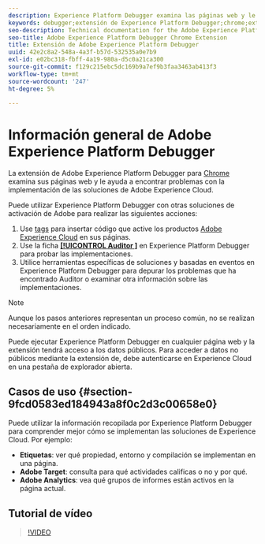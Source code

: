 ```yaml
---
description: Experience Platform Debugger examina las páginas web y le ayuda a encontrar problemas con la implementación de las soluciones de Experience Cloud.
keywords: debugger;extensión de Experience Platform Debugger;chrome;extensión
seo-description: Technical documentation for the Adobe Experience Platform Debugger Chrome Extension - examine your web pages and understand problems with your Experience Cloud solution mplementations
seo-title: Adobe Experience Platform Debugger Chrome Extension
title: Extensión de Adobe Experience Platform Debugger
uuid: 42e2c8a2-548a-4a3f-b57d-532535a0e7b9
exl-id: e02bc318-fbff-4a19-980a-d5c0a21ca300
source-git-commit: f129c215ebc5dc169b9a7ef9b3faa3463ab413f3
workflow-type: tm+mt
source-wordcount: '247'
ht-degree: 5%

---
```


# Información general de Adobe Experience Platform Debugger

La extensión de Adobe Experience Platform Debugger para [Chrome](https://chrome.google.com/webstore/detail/adobe-experience-platform/bfnnokhpnncpkdmbokanobigaccjkpob) examina sus páginas web y le ayuda a encontrar problemas con la implementación de las soluciones de Adobe Experience Cloud.

Puede utilizar Experience Platform Debugger con otras soluciones de activación de Adobe para realizar las siguientes acciones:

1. Use [tags](../tags/home.md) para insertar código que active los productos [Adobe Experience Cloud](https://experienceleague.adobe.com/docs/core-services/interface/experience-cloud.html?lang=es) en sus páginas.
1. Use la ficha [**[!UICONTROL Auditor &#x200B;]**](./auditor/overview.md) en Experience Platform Debugger para probar las implementaciones.
1. Utilice herramientas específicas de soluciones y basadas en eventos en Experience Platform Debugger para depurar los problemas que ha encontrado Auditor o examinar otra información sobre las implementaciones.

>[!NOTE]
>
>Aunque los pasos anteriores representan un proceso común, no se realizan necesariamente en el orden indicado.

Puede ejecutar Experience Platform Debugger en cualquier página web y la extensión tendrá acceso a los datos públicos. Para acceder a datos no públicos mediante la extensión de, debe autenticarse en Experience Cloud en una pestaña de explorador abierta.

## Casos de uso {#section-9fcd0583ed184943a8f0c2d3c00658e0}

Puede utilizar la información recopilada por Experience Platform Debugger para comprender mejor cómo se implementan las soluciones de Experience Cloud. Por ejemplo:

* **Etiquetas**: ver qué propiedad, entorno y compilación se implementan en una página.
* **Adobe Target**: consulta para qué actividades calificas o no y por qué.
* **Adobe Analytics**: vea qué grupos de informes están activos en la página actual.

## Tutorial de vídeo

>[!VIDEO](https://video.tv.adobe.com/v/32156?quality=12&learn=on)
